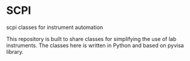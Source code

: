 # SCPI
scpi classes for instrument automation

This repository is built to share classes for simplifying the use of lab instruments. The classes here is written in Python and based on pyvisa library.

